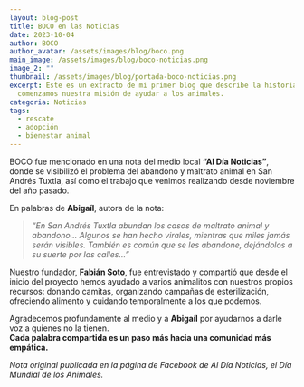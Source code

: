 ```yaml
---
layout: blog-post
title: BOCO en las Noticias
date: 2023-10-04
author: BOCO
author_avatar: /assets/images/blog/boco.png
main_image: /assets/images/blog/boco-noticias.png
image_2: ""
thumbnail: /assets/images/blog/portada-boco-noticias.png
excerpt: Este es un extracto de mi primer blog que describe la historia de cómo
  comenzamos nuestra misión de ayudar a los animales.
categoria: Noticias
tags:
  - rescate
  - adopción
  - bienestar animal
---
```

BOCO fue mencionado en una nota del medio local **“Al Día Noticias”**, donde se visibilizó el problema del abandono y maltrato animal en San Andrés Tuxtla, así como el trabajo que venimos realizando desde noviembre del año pasado.

En palabras de **Abigaíl**, autora de la nota:

> *“En San Andrés Tuxtla abundan los casos de maltrato animal y abandono... Algunos se han hecho virales, mientras que miles jamás serán visibles. También es común que se les abandone, dejándolos a su suerte por las calles...”*

Nuestro fundador, **Fabián Soto**, fue entrevistado y compartió que desde el inicio del proyecto hemos ayudado a varios animalitos con nuestros propios recursos: donando camitas, organizando campañas de esterilización, ofreciendo alimento y cuidando temporalmente a los que podemos.

Agradecemos profundamente al medio y a **Abigaíl** por ayudarnos a darle voz a quienes no la tienen.\
**Cada palabra compartida es un paso más hacia una comunidad más empática.**

*Nota original publicada en la página de Facebook de Al Día Noticias, el Día Mundial de los Animales.*